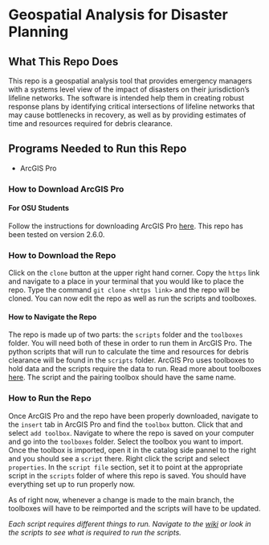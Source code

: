 # Geospatial Analysis for Disaster Planning
## What This Repo Does
This repo is a geospatial analysis tool that provides emergency managers with a systems level view of the impact of disasters on their jurisdiction’s lifeline networks. The software is intended help them in creating robust response plans by identifying critical intersections of lifeline networks that may cause bottlenecks in recovery, as well as by providing estimates of time and resources required for debris clearance.

## Programs Needed to Run this Repo
* ArcGIS Pro

### How to Download ArcGIS Pro
#### For OSU Students
Follow the instructions for downloading ArcGIS Pro [here](https://oregonstate.teamdynamix.com/TDClient/1935/Portal/KB/ArticleDet?ID=89855). This repo has been tested on version 2.6.0.

### How to Download the Repo
Click on the `clone` button at the upper right hand corner. Copy the `https` link and navigate to a place in your terminal that you would like to place the repo. Type the command `git clone <https link>` and the repo will be cloned. You can now edit the repo as well as run the scripts and toolboxes.

#### How to Navigate the Repo
The repo is made up of two parts: the `scripts` folder and the `toolboxes` folder. You will need both of these in order to run them in ArcGIS Pro. The python scripts that will run to calculate the time and resources for debris clearance will be found in the `scripts` folder. ArcGIS Pro uses toolboxes to hold data and the scripts require the data to run. Read more about toolboxes [here](https://pro.arcgis.com/en/pro-app/latest/tool-reference/analysis/an-overview-of-the-analysis-toolbox.htm). The script and the pairing toolbox should have the same name.

### How to Run the Repo
Once ArcGIS Pro and the repo have been properly downloaded, navigate to the `insert` tab in ArcGIS Pro and find the `toolbox` button. Click that and select `add toolbox`. Navigate to where the repo is saved on your computer and go into the `toolboxes` folder. Select the toolbox you want to import. Once the toolbox is imported, open it in the catalog side pannel to the right and you should see a `script` there. Right click the script and select `properties`. In the `script file` section, set it to point at the appropriate script in the `scripts` folder of where this repo is saved. You should have everything set up to run properly now.

As of right now, whenever a change is made to the main branch, the toolboxes will have to be reimported and the scripts will have to be updated.

*Each script requires different things to run. Navigate to the [wiki](https://github.com/bullocgr/capstone/wiki) or look in the scripts to see what is required to run the scripts.*
